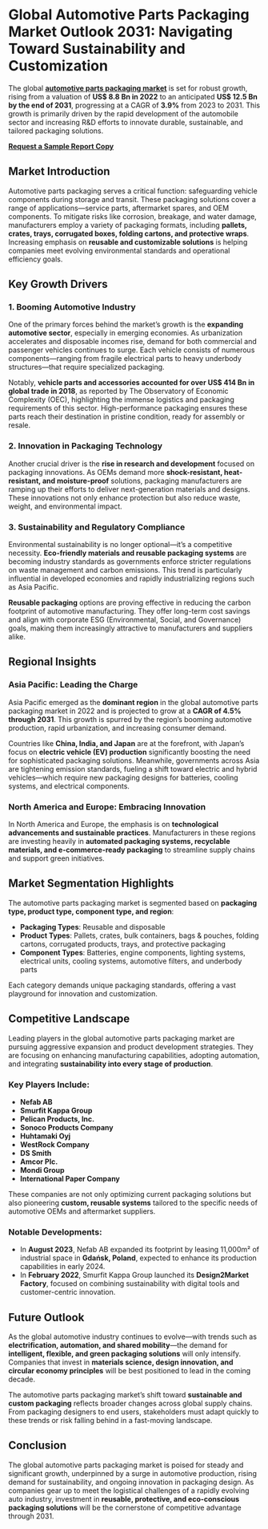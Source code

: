 
# Global Automotive Parts Packaging Market Outlook 2031: Navigating Toward Sustainability and Customization

The global [**automotive parts packaging market**](https://www.transparencymarketresearch.com/automotive-parts-packaging-market.html) is set for robust growth, rising from a valuation of **US$ 8.8 Bn in 2022** to an anticipated **US$ 12.5 Bn by the end of 2031**, progressing at a CAGR of **3.9%** from 2023 to 2031. This growth is primarily driven by the rapid development of the automobile sector and increasing R&D efforts to innovate durable, sustainable, and tailored packaging solutions.

[**Request a Sample Report Copy**](https://www.transparencymarketresearch.com/sample/sample.php?flag=S&rep_id=28880)
## Market Introduction

Automotive parts packaging serves a critical function: safeguarding vehicle components during storage and transit. These packaging solutions cover a range of applications—service parts, aftermarket spares, and OEM components. To mitigate risks like corrosion, breakage, and water damage, manufacturers employ a variety of packaging formats, including **pallets, crates, trays, corrugated boxes, folding cartons, and protective wraps**. Increasing emphasis on **reusable and customizable solutions** is helping companies meet evolving environmental standards and operational efficiency goals.

## Key Growth Drivers

### 1. **Booming Automotive Industry**

One of the primary forces behind the market’s growth is the **expanding automotive sector**, especially in emerging economies. As urbanization accelerates and disposable incomes rise, demand for both commercial and passenger vehicles continues to surge. Each vehicle consists of numerous components—ranging from fragile electrical parts to heavy underbody structures—that require specialized packaging.

Notably, **vehicle parts and accessories accounted for over US$ 414 Bn in global trade in 2018**, as reported by The Observatory of Economic Complexity (OEC), highlighting the immense logistics and packaging requirements of this sector. High-performance packaging ensures these parts reach their destination in pristine condition, ready for assembly or resale.

### 2. **Innovation in Packaging Technology**

Another crucial driver is the **rise in research and development** focused on packaging innovations. As OEMs demand more **shock-resistant, heat-resistant, and moisture-proof** solutions, packaging manufacturers are ramping up their efforts to deliver next-generation materials and designs. These innovations not only enhance protection but also reduce waste, weight, and environmental impact.

### 3. **Sustainability and Regulatory Compliance**

Environmental sustainability is no longer optional—it’s a competitive necessity. **Eco-friendly materials and reusable packaging systems** are becoming industry standards as governments enforce stricter regulations on waste management and carbon emissions. This trend is particularly influential in developed economies and rapidly industrializing regions such as Asia Pacific.

**Reusable packaging** options are proving effective in reducing the carbon footprint of automotive manufacturing. They offer long-term cost savings and align with corporate ESG (Environmental, Social, and Governance) goals, making them increasingly attractive to manufacturers and suppliers alike.

## Regional Insights

### **Asia Pacific: Leading the Charge**

Asia Pacific emerged as the **dominant region** in the global automotive parts packaging market in 2022 and is projected to grow at a **CAGR of 4.5% through 2031**. This growth is spurred by the region’s booming automotive production, rapid urbanization, and increasing consumer demand.

Countries like **China, India, and Japan** are at the forefront, with Japan’s focus on **electric vehicle (EV) production** significantly boosting the need for sophisticated packaging solutions. Meanwhile, governments across Asia are tightening emission standards, fueling a shift toward electric and hybrid vehicles—which require new packaging designs for batteries, cooling systems, and electrical components.

### **North America and Europe: Embracing Innovation**

In North America and Europe, the emphasis is on **technological advancements and sustainable practices**. Manufacturers in these regions are investing heavily in **automated packaging systems, recyclable materials, and e-commerce-ready packaging** to streamline supply chains and support green initiatives.

## Market Segmentation Highlights

The automotive parts packaging market is segmented based on **packaging type, product type, component type, and region**:

- **Packaging Types**: Reusable and disposable
- **Product Types**: Pallets, crates, bulk containers, bags & pouches, folding cartons, corrugated products, trays, and protective packaging
- **Component Types**: Batteries, engine components, lighting systems, electrical units, cooling systems, automotive filters, and underbody parts

Each category demands unique packaging standards, offering a vast playground for innovation and customization.

## Competitive Landscape

Leading players in the global automotive parts packaging market are pursuing aggressive expansion and product development strategies. They are focusing on enhancing manufacturing capabilities, adopting automation, and integrating **sustainability into every stage of production**.

### **Key Players Include**:

- **Nefab AB**
- **Smurfit Kappa Group**
- **Pelican Products, Inc.**
- **Sonoco Products Company**
- **Huhtamaki Oyj**
- **WestRock Company**
- **DS Smith**
- **Amcor Plc.**
- **Mondi Group**
- **International Paper Company**

These companies are not only optimizing current packaging solutions but also pioneering **custom, reusable systems** tailored to the specific needs of automotive OEMs and aftermarket suppliers.

### Notable Developments:

- In **August 2023**, Nefab AB expanded its footprint by leasing 11,000m² of industrial space in **Gdańsk, Poland**, expected to enhance its production capabilities in early 2024.
- In **February 2022**, Smurfit Kappa Group launched its **Design2Market Factory**, focused on combining sustainability with digital tools and customer-centric innovation.

## Future Outlook

As the global automotive industry continues to evolve—with trends such as **electrification, automation, and shared mobility**—the demand for **intelligent, flexible, and green packaging solutions** will only intensify. Companies that invest in **materials science, design innovation, and circular economy principles** will be best positioned to lead in the coming decade.

The automotive parts packaging market’s shift toward **sustainable and custom packaging** reflects broader changes across global supply chains. From packaging designers to end users, stakeholders must adapt quickly to these trends or risk falling behind in a fast-moving landscape.

## Conclusion

The global automotive parts packaging market is poised for steady and significant growth, underpinned by a surge in automotive production, rising demand for sustainability, and ongoing innovation in packaging design. As companies gear up to meet the logistical challenges of a rapidly evolving auto industry, investment in **reusable, protective, and eco-conscious packaging solutions** will be the cornerstone of competitive advantage through 2031.
